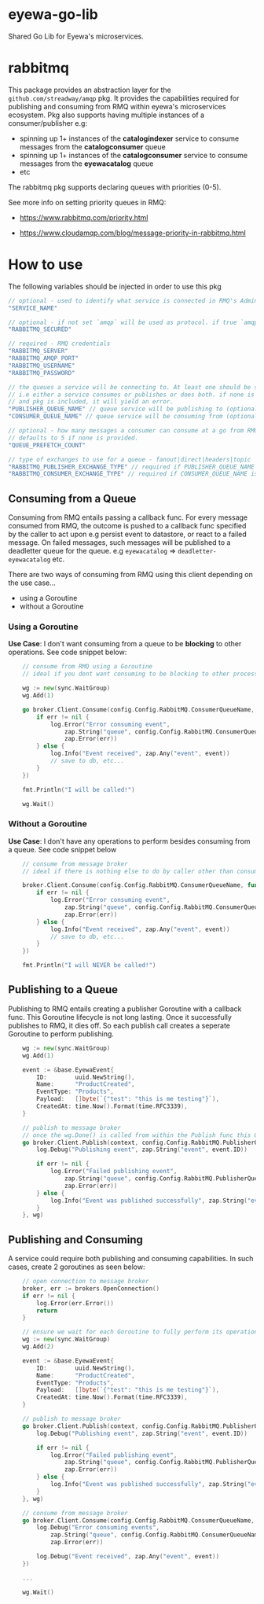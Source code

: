# eyewa-go-lib
Shared Go Lib for Eyewa's microservices.

# rabbitmq
This package provides an abstraction layer for the `github.com/streadway/amqp` pkg. It provides the capabilities required for publishing and consuming from RMQ within eyewa's microservices ecosystem. Pkg also supports having multiple instances of a consumer/publisher e.g:

- spinning up 1+ instances of the **catalogindexer** service to consume messages from the **catalogconsumer** queue
- spinning up 1+ instances of the **catalogconsumer** service to consume messages from the **eyewacatalog** queue
- etc

The rabbitmq pkg supports declaring queues with priorities (0-5).

See more info on setting priority queues in RMQ:

- https://www.rabbitmq.com/priority.html

- https://www.cloudamqp.com/blog/message-priority-in-rabbitmq.html


# How to use
The following variables should be injected in order to use this pkg

```go
// optional - used to identify what service is connected in RMQ's Admin UI.
"SERVICE_NAME"

// optional - if not set `amqp` will be used as protocol. if true `amqps`
"RABBITMQ_SECURED"

// required - RMQ credentials
"RABBITMQ_SERVER"
"RABBITMQ_AMQP_PORT"
"RABBITMQ_USERNAME"
"RABBITMQ_PASSWORD"

// the queues a service will be connecting to. At least one should be specified
// i.e either a service consumes or publishes or does both. if none is specified
// and pkg is included, it will yield an error.
"PUBLISHER_QUEUE_NAME" // queue service will be publishing to (optional)
"CONSUMER_QUEUE_NAME" // queue service will be consuming from (optional)

// optional - how many messages a consumer can consume at a go from RMQ.
// defaults to 5 if none is provided.
"QUEUE_PREFETCH_COUNT" 

// type of exchanges to use for a queue - fanout|direct|headers|topic
"RABBITMQ_PUBLISHER_EXCHANGE_TYPE" // required if PUBLISHER_QUEUE_NAME is provided
"RABBITMQ_CONSUMER_EXCHANGE_TYPE" // required if CONSUMER_QUEUE_NAME is provided
```

## Consuming from a Queue
Consuming from RMQ entails passing a callback func. For every message consumed from RMQ, the outcome is pushed to a callback func specified by the caller to act upon e.g persist event to datastore, or react to a failed message. On failed messages, such messages will be published to a deadletter queue for the queue. e.g `eyewacatalog` => `deadletter-eyewacatalog` etc.

There are two ways of consuming from RMQ using this client depending on the use case...

- using a Goroutine
- without a Goroutine

### Using a Goroutine
**Use Case**: I don't want consuming from a queue to be **blocking** to other operations. See code snippet below:

```go
	// consume from RMQ using a Goroutine
	// ideal if you dont want consuming to be blocking to other processes or Goroutines

	wg := new(sync.WaitGroup)
	wg.Add(1)

	go broker.Client.Consume(config.Config.RabbitMQ.ConsumerQueueName, func(event *base.EyewaEvent, err error) {
		if err != nil {
			log.Error("Error consuming event",
				zap.String("queue", config.Config.RabbitMQ.ConsumerQueueName),
				zap.Error(err))
		} else {
			log.Info("Event received", zap.Any("event", event))
			// save to db, etc...
		}
	})

	fmt.Println("I will be called!")

	wg.Wait()
```

### Without a Goroutine
**Use Case**: I don't have any operations to perform besides consuming from a queue. See code snippet below

```go
	// consume from message broker
	// ideal if there is nothing else to do by caller other than consuming

	broker.Client.Consume(config.Config.RabbitMQ.ConsumerQueueName, func(event *base.EyewaEvent, err error) {
		if err != nil {
			log.Error("Error consuming event",
				zap.String("queue", config.Config.RabbitMQ.ConsumerQueueName),
				zap.Error(err))
		} else {
			log.Info("Event received", zap.Any("event", event))
			// save to db, etc...
		}
	})

	fmt.Println("I will NEVER be called!")
```

## Publishing to a Queue
Publishing to RMQ entails creating a publisher Goroutine with a callback func. This Goroutine lifecycle is not long lasting. Once it successfully publishes to RMQ, it dies off. So each publish call creates a seperate Goroutine to perform publishing.

```go 
	wg := new(sync.WaitGroup)
	wg.Add(1)

	event := &base.EyewaEvent{
		ID:        uuid.NewString(),
		Name:      "ProductCreated",
		EventType: "Products",
		Payload:   []byte(`{"test": "this is me testing"}`),
		CreatedAt: time.Now().Format(time.RFC3339),
	}

	// publish to message broker
	// once the wg.Done() is called from within the Publish func this Goroutine seizes to exist.
	go broker.Client.Publish(context, config.Config.RabbitMQ.PublisherQueueName, brokers.PriorityNone, event, func(event *base.EyewaEvent, err error) {
		log.Debug("Publishing event", zap.String("event", event.ID))

		if err != nil {
			log.Error("Failed publishing event",
				zap.String("queue", config.Config.RabbitMQ.PublisherQueueName),
				zap.Error(err))
		} else {
			log.Info("Event was published successfully", zap.String("event", event.ID))
		}
	}, wg)
```

## Publishing and Consuming
A service could require both publishing and consuming capabilities. In such cases, create 2 goroutines as seen below:

``` go
	// open connection to message broker
	broker, err := brokers.OpenConnection()
	if err != nil {
		log.Error(err.Error())
		return
	}

	// ensure we wait for each Goroutine to fully perform its operations.
	wg := new(sync.WaitGroup)
	wg.Add(2)

	event := &base.EyewaEvent{
		ID:        uuid.NewString(),
		Name:      "ProductCreated",
		EventType: "Products",
		Payload:   []byte(`{"test": "this is me testing"}`),
		CreatedAt: time.Now().Format(time.RFC3339),
	}

	// publish to message broker
	go broker.Client.Publish(context, config.Config.RabbitMQ.PublisherQueueName, brokers.PriorityHigh, event, func(event *base.EyewaEvent, err error) {
		log.Debug("Publishing event", zap.String("event", event.ID))

		if err != nil {
			log.Error("Failed publishing event",
				zap.String("queue", config.Config.RabbitMQ.PublisherQueueName),
				zap.Error(err))
		} else {
			log.Info("Event was published successfully", zap.String("event", event.ID))
		}
	}, wg)

	// consume from message broker
	go broker.Client.Consume(config.Config.RabbitMQ.ConsumerQueueName, func(event *base.EyewaEvent, err error) {
		log.Debug("Error consuming events",
			zap.String("queue", config.Config.RabbitMQ.ConsumerQueueName),
			zap.Error(err))

		log.Debug("Event received", zap.Any("event", event))
	})

	...

	wg.Wait()
```